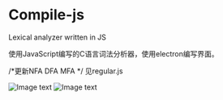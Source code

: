 # Compile-js
Lexical analyzer written in JS

使用JavaScript编写的C语言词法分析器，使用electron编写界面。

/*更新NFA DFA MFA */
见regular.js

![Image text](https://github.com/zdd520/Compile-js/blob/everythone/img/%E9%A6%96%E9%A1%B5.PNG)
![Image text](https://github.com/zdd520/Compile-js/blob/everythone/img/NFA-DFA-MFA.PNG)

